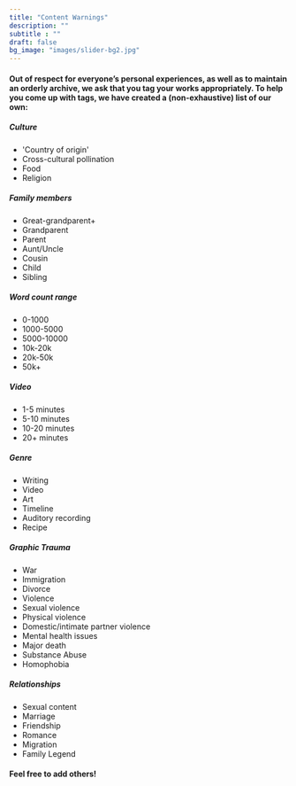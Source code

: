 ```yaml
---
title: "Content Warnings"
description: ""
subtitle : ""
draft: false
bg_image: "images/slider-bg2.jpg"
---
```


#### **Out of respect for everyone’s personal experiences, as well as to maintain an orderly archive, we ask that you tag your works appropriately. To help you come up with tags, we have created a (non-exhaustive) list of our own:**  

  ##### **Culture**  
  - 'Country of origin'
  - Cross-cultural pollination
  - Food
  - Religion  

  ##### **Family members**  
  - Great-grandparent+
  - Grandparent
  - Parent
  - Aunt/Uncle
  - Cousin
  - Child
  - Sibling  

  ##### **Word count range**  
  - 0-1000
  - 1000-5000
  - 5000-10000
  - 10k-20k
  - 20k-50k
  - 50k+  

  ##### **Video**  
  - 1-5 minutes
  - 5-10 minutes
  - 10-20 minutes
  - 20+ minutes

  ##### **Genre**  
  - Writing
  - Video
  - Art
  - Timeline
  - Auditory recording
  - Recipe 
  
  ##### **Graphic Trauma**  
  - War
  - Immigration
  - Divorce
  - Violence
  - Sexual violence
  - Physical violence
  - Domestic/intimate partner violence
  - Mental health issues
  - Major death
  - Substance Abuse
  - Homophobia  

  ##### **Relationships**  
  - Sexual content
  - Marriage
  - Friendship
  - Romance
  - Migration
  - Family Legend  


#### **Feel free to add others!**
